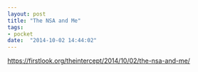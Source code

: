 ```yaml
---
layout: post
title: "The NSA and Me"
tags:
- pocket
date:  "2014-10-02 14:44:02"
---
```


https://firstlook.org/theintercept/2014/10/02/the-nsa-and-me/

